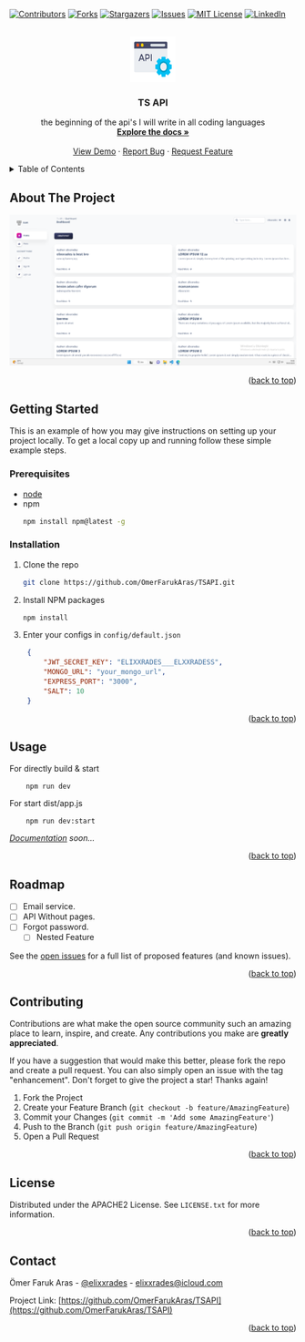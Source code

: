 <!-- Improved compatibility of back to top link: See: https://github.com/othneildrew/Best-README-Template/pull/73 -->
<a name="readme-top"></a>
<!--
*** Thanks for checking out the Best-README-Template. If you have a suggestion
*** that would make this better, please fork the repo and create a pull request
*** or simply open an issue with the tag "enhancement".
*** Don't forget to give the project a star!
*** Thanks again! Now go create something AMAZING! :D
-->



<!-- PROJECT SHIELDS -->
<!--
*** I'm using markdown "reference style" links for readability.
*** Reference links are enclosed in brackets [ ] instead of parentheses ( ).
*** See the bottom of this document for the declaration of the reference variables
*** for contributors-url, forks-url, etc. This is an optional, concise syntax you may use.
*** https://www.markdownguide.org/basic-syntax/#reference-style-links
-->
[![Contributors][contributors-shield]][contributors-url]
[![Forks][forks-shield]][forks-url]
[![Stargazers][stars-shield]][stars-url]
[![Issues][issues-shield]][issues-url]
[![MIT License][license-shield]][license-url]
[![LinkedIn][linkedin-shield]][linkedin-url]



<!-- PROJECT LOGO -->
<br />
<div align="center">
  <a href="https://github.com/OmerFarukAras/TSAPI">
    <img src="public/926f6aaba773.png" alt="Logo" width="80" height="80">
  </a>

<h3 align="center">TS API</h3>

  <p align="center">
    the beginning of the api's I will write in all coding languages 
    <br />
    <a href="https://github.com/OmerFarukAras/TSAPI"><strong>Explore the docs »</strong></a>
    <br />
    <br />
    <a href="https://github.com/OmerFarukAras/TSAPI">View Demo</a>
    ·
    <a href="https://github.com/OmerFarukAras/TSAPI/issues">Report Bug</a>
    ·
    <a href="https://github.com/OmerFarukAras/TSAPI/issues">Request Feature</a>
  </p>
</div>



<!-- TABLE OF CONTENTS -->
<details>
  <summary>Table of Contents</summary>
  <ol>
    <li>
      <a href="#about-the-project">About The Project</a>
    </li>
    <li>
      <a href="#getting-started">Getting Started</a>
      <ul>
        <li><a href="#prerequisites">Prerequisites</a></li>
        <li><a href="#installation">Installation</a></li>
      </ul>
    </li>
    <li><a href="#usage">Usage</a></li>
    <li><a href="#roadmap">Roadmap</a></li>
    <li><a href="#contributing">Contributing</a></li>
    <li><a href="#license">License</a></li>
    <li><a href="#contact">Contact</a></li>
  </ol>
</details>



<!-- ABOUT THE PROJECT -->
## About The Project

[![Product Name Screen Shot][product-screenshot]](https://github.com/OmerFarukAras/TSAPI)
<p align="right">(<a href="#readme-top">back to top</a>)</p>

<!-- GETTING STARTED -->
## Getting Started

This is an example of how you may give instructions on setting up your project locally.
To get a local copy up and running follow these simple example steps.

### Prerequisites
*  [node](https://nodejs.org/dist/v19.6.1/node-v19.6.1-x64.msi)
* npm
  ```sh
  npm install npm@latest -g
  ```

### Installation

1. Clone the repo
   ```sh
   git clone https://github.com/OmerFarukAras/TSAPI.git
   ```
2. Install NPM packages
   ```sh
   npm install
   ```
3. Enter your configs in `config/default.json`
   ```json
    {
        "JWT_SECRET_KEY": "ELIXXRADES___ELXXRADESS",
        "MONGO_URL": "your_mongo_url",
        "EXPRESS_PORT": "3000",
        "SALT": 10
    }
   ```

<p align="right">(<a href="#readme-top">back to top</a>)</p>



<!-- USAGE EXAMPLES -->
## Usage

For directly build & start 
```shell
    npm run dev
```

For start dist/app.js
```shell
    npm run dev:start
```

_[Documentation](https://example.com) soon..._

<p align="right">(<a href="#readme-top">back to top</a>)</p>



<!-- ROADMAP -->
## Roadmap

- [ ] Email service.
- [ ] API Without pages.
- [ ] Forgot password.
    - [ ] Nested Feature

See the [open issues](https://github.com/OmerFarukAras/TSAPI/issues) for a full list of proposed features (and known issues).

<p align="right">(<a href="#readme-top">back to top</a>)</p>



<!-- CONTRIBUTING -->
## Contributing

Contributions are what make the open source community such an amazing place to learn, inspire, and create. Any contributions you make are **greatly appreciated**.

If you have a suggestion that would make this better, please fork the repo and create a pull request. You can also simply open an issue with the tag "enhancement".
Don't forget to give the project a star! Thanks again!

1. Fork the Project
2. Create your Feature Branch (`git checkout -b feature/AmazingFeature`)
3. Commit your Changes (`git commit -m 'Add some AmazingFeature'`)
4. Push to the Branch (`git push origin feature/AmazingFeature`)
5. Open a Pull Request

<p align="right">(<a href="#readme-top">back to top</a>)</p>



<!-- LICENSE -->
## License

Distributed under the APACHE2 License. See `LICENSE.txt` for more information.

<p align="right">(<a href="#readme-top">back to top</a>)</p>



<!-- CONTACT -->
## Contact

Ömer Faruk Aras - [@elixxrades](https://twitter.com/elixxrades) - elixxrades@icloud.com

Project Link: [https://github.com/OmerFarukAras/TSAPI](https://github.com/OmerFarukAras/TSAPI)

<p align="right">(<a href="#readme-top">back to top</a>)</p>

<!-- MARKDOWN LINKS & IMAGES -->
<!-- https://www.markdownguide.org/basic-syntax/#reference-style-links -->
[contributors-shield]: https://img.shields.io/github/contributors/OmerFarukAras/TSAPI.svg?style=for-the-badge
[contributors-url]: https://github.com/OmerFarukAras/TSAPI/graphs/contributors
[forks-shield]: https://img.shields.io/github/forks/OmerFarukAras/TSAPI.svg?style=for-the-badge
[forks-url]: https://github.com/OmerFarukAras/TSAPI/network/members
[stars-shield]: https://img.shields.io/github/stars/OmerFarukAras/TSAPI.svg?style=for-the-badge
[stars-url]: https://github.com/OmerFarukAras/TSAPI/stargazers
[issues-shield]: https://img.shields.io/github/issues/OmerFarukAras/TSAPI.svg?style=for-the-badge
[issues-url]: https://github.com/OmerFarukAras/TSAPI/issues
[license-shield]: https://img.shields.io/github/license/OmerFarukAras/TSAPI.svg?style=for-the-badge
[license-url]: https://github.com/OmerFarukAras/TSAPI/blob/master/LICENSE.txt
[linkedin-shield]: https://img.shields.io/badge/-LinkedIn-black.svg?style=for-the-badge&logo=linkedin&colorB=555
[linkedin-url]: https://linkedin.com/in/ömer-faruk-aras-774994208
[product-screenshot]: public/8525225452fe.png
